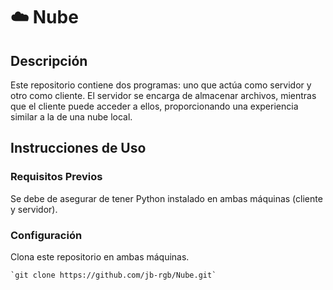 # ☁️ Nube

## Descripción

Este repositorio contiene dos programas: uno que actúa como servidor y otro como cliente. El servidor se encarga de almacenar archivos, mientras que el cliente puede acceder a ellos, proporcionando una experiencia similar a la de una nube local.

## Instrucciones de Uso

### Requisitos Previos

Se debe de asegurar de tener Python instalado en ambas máquinas (cliente y servidor).

### Configuración

Clona este repositorio en ambas máquinas.

    `git clone https://github.com/jb-rgb/Nube.git`

 